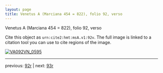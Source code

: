 ```yaml
---
layout: page
title: Venetus A (Marciana 454 = 822), folio 92, verso
---
```


Venetus A (Marciana 454 = 822), folio 92, verso

Cite this object as `urn:cite2:hmt:msA.v1:92v`.  The full image is linked to a citation tool you can use to cite regions of the image.

[![VA092VN_0595](http://www.homermultitext.org/iipsrv?IIIF=/project/homer/pyramidal/deepzoom/hmt/vaimg/2017a/VA092VN_0595.tif/full/800,/0/default.jpg)](http://www.homermultitext.org/ict2/?urn=urn:cite2:hmt:vaimg.2017a:VA092VN_0595) 

---

previous:  [92r](../92r/) | next: [93r](../93r/)